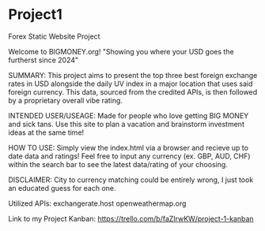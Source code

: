 # Project1
Forex Static Website Project

Welcome to BIGMONEY.org! "Showing you where your USD goes the furtherst since 2024"

SUMMARY: This project aims to present the top three best foreign exchange rates in USD alongside the daily UV index in a major location that uses said foreign currency. This data, sourced from the credited APIs, is then followed by a proprietary overall vibe rating.

INTENDED USER/USEAGE: Made for people who love getting BIG MONEY and sick tans. Use this site to plan a vacation and brainstorm investment ideas at the same time!

HOW TO USE: Simply view the index.html via a browser and recieve up to date data and ratings! Feel free to input any currency (ex. GBP, AUD, CHF) within the search bar to see the latest data/rating of your choosing.

DISCLAIMER: City to currency matching could be entirely wrong, I just took an educated guess for each one.

Utilized APIs:
exchangerate.host
openweathermap.org

Link to my Project Kanban: https://trello.com/b/faZIrwKW/project-1-kanban